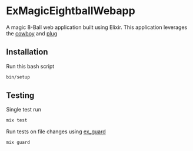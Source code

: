 # ExMagicEightballWebapp

A magic 8-Ball web application built using Elixir. This application leverages the 
[cowboy](https://github.com/ninenines/cowboy) and [plug](https://github.com/elixir-plug/plug)
 
## Installation

Run this bash script
```bash
bin/setup
```

## Testing

Single test run
```bash
mix test
```

Run tests on file changes using [ex_guard](https://github.com/slashmili/ex_guard)
```bash
mix guard
```